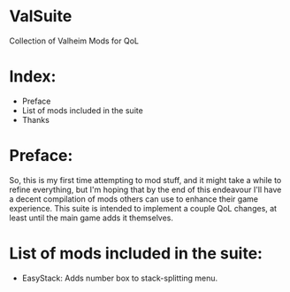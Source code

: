 # ValSuite
Collection of Valheim Mods for QoL

# Index:
- Preface
- List of mods included in the suite
- Thanks

# Preface:

So, this is my first time attempting to mod stuff, and it might take a while to refine everything, but I'm hoping that by the end of this endeavour I'll have a decent compilation of mods others can use to enhance their game experience. This suite is intended to implement a couple QoL changes, at least until the main game adds it themselves.

# List of mods included in the suite:
- EasyStack: Adds number box to stack-splitting menu.
